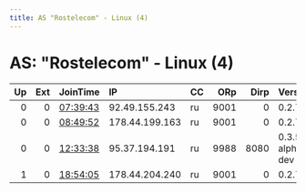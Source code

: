 ```yaml
---
title: AS "Rostelecom" - Linux (4)
---
```


# AS: "Rostelecom" - Linux (4)

|   Up |   Ext | JoinTime                                                                                            | IP             | CC   |   ORp |   Dirp | Version           | Contact                      | Nickname   |   eFamMembers |
|-----:|------:|:----------------------------------------------------------------------------------------------------|:---------------|:-----|------:|-------:|:------------------|:-----------------------------|:-----------|--------------:|
|    0 |     0 | [07:39:43](https://metrics.torproject.org/rs.html#details/4E641CC2C7578B5CF87EE6F590CBB1B5D1BD0CE4) | 92.49.155.243  | ru   |  9001 |      0 | 0.2.7.6           | Nikolay Edigaryev &lt;edigar | edigaryev  |             1 |
|    0 |     0 | [08:49:52](https://metrics.torproject.org/rs.html#details/130B247BEDC3DB6E56186CFE2BCE1C9CEA0D0AA7) | 178.44.199.163 | ru   |  9001 |      0 | 0.2.7.6           | Nikolay Edigaryev &lt;edigar | edigaryev  |             1 |
|    0 |     0 | [12:33:38](https://metrics.torproject.org/rs.html#details/150D98C226B5EA9C8E4549F127928FBF6398763B) | 95.37.194.191  | ru   |  9988 |   8080 | 0.3.5.0-alpha-dev | operator@anonymous.com       | anonymous  |             1 |
|    1 |     0 | [18:54:05](https://metrics.torproject.org/rs.html#details/F81FA7A62447EE3A5D30696651513B1C6A32F3F1) | 178.44.204.240 | ru   |  9001 |      0 | 0.2.7.6           | Nikolay Edigaryev &lt;edigar | edigaryev  |             1 |
